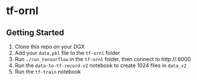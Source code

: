 # tf-ornl

## Getting Started

  1) Clone this repo on your DGX
  2) Add your `data.pkl` file to the `tf-ornl` folder
  3) Run `./run_tensorflow` in the `tf-ornl` folder, then connect to http://<dgx-ip>:8000
  4) Run the `data-to-tf-record-v2` notebook to create 1024 files in `data_v2`
  5) Run the `tf-train` notebook

